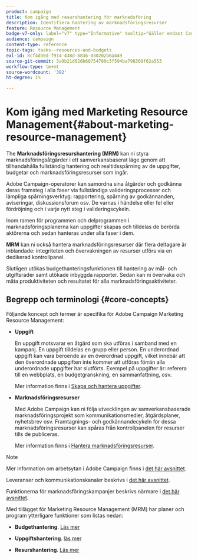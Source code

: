 ```yaml
---
product: campaign
title: Kom igång med resurshantering för marknadsföring
description: Identifiera hantering av marknadsföringsresurser
feature: Resource Management
badge-v7-only: label="v7" type="Informative" tooltip="Gäller endast Campaign Classic v7"
audience: campaign
content-type: reference
topic-tags: tasks--resources-and-budgets
exl-id: 8cf4d30d-f914-438d-8836-030202b6a449
source-git-commit: 3a9b21d626b60754789c3f594ba798309f62a553
workflow-type: tm+mt
source-wordcount: '382'
ht-degree: 1%

---
```


# Kom igång med Marketing Resource Management{#about-marketing-resource-management}



The **Marknadsföringsresurshantering (MRM)** kan ni styra marknadsföringsåtgärder i ett samverkansbaserat läge genom att tillhandahålla fullständig hantering och realtidsspårning av de uppgifter, budgetar och marknadsföringsresurser som ingår.

Adobe Campaign-operatorer kan samordna sina åtgärder och godkänna deras framsteg i alla faser via fullständiga valideringsprocesser och lämpliga spårningsverktyg: rapportering, spårning av godkännanden, aviseringar, diskussionsforum osv. De varnas i händelse eller fel eller fördröjning och i varje nytt steg i valideringscykeln.

Inom ramen för programmen och delprogrammen i marknadsföringsplanerna kan uppgifter skapas och tilldelas de berörda aktörerna och sedan hanteras under alla faser i dem.

**MRM** kan ni också hantera marknadsföringsresurser där flera deltagare är inblandade: integriteten och övervakningen av resurser utförs via en dedikerad kontrollpanel.

Slutligen utökas budgethanteringsfunktionen till hantering av mål- och utgiftsrader samt utökade inbyggda rapporter. Sedan kan ni övervaka och mäta produktiviteten och resultatet för alla marknadsföringsaktiviteter.

## Begrepp och terminologi {#core-concepts}

Följande koncept och termer är specifika för Adobe Campaign Marketing Resource Management:

* **Uppgift**

  En uppgift motsvarar en åtgärd som ska utföras i samband med en kampanj. En uppgift tilldelas en grupp eller person. En underordnad uppgift kan vara beroende av en överordnad uppgift, vilket innebär att den överordnade uppgiften inte kommer att utföras förrän alla underordnade uppgifter har slutförts. Exempel på uppgifter är: referera till en webbplats, en budgetgranskning, en sammanfattning, osv.

  Mer information finns i [Skapa och hantera uppgifter](../../mrm/using/creating-and-managing-tasks.md).

* **Marknadsföringsresurser**

  Med Adobe Campaign kan ni följa utvecklingen av samverkansbaserade marknadsföringsprojekt som kommunikationsmedier, åtgärdsplaner, nyhetsbrev osv. Framtagnings- och godkännandecykeln för dessa marknadsföringsresurser kan spåras från kontrollpanelen för resurser tills de publiceras.

  Mer information finns i [Hantera marknadsföringsresurser](../../mrm/using/managing-marketing-resources.md).

>[!NOTE]
>
>Mer information om arbetsytan i Adobe Campaign finns i [det här avsnittet](../../platform/using/adobe-campaign-workspace.md).
>  
>Leveranser och kommunikationskanaler beskrivs i [det här avsnittet](../../delivery/using/steps-about-delivery-creation-steps.md).
>
>Funktionerna för marknadsföringskampanjer beskrivs närmare i [det här avsnittet](../../campaign/using/accessing-marketing-campaigns.md).

Med tillägget för Marketing Resource Management (MRM) har planer och program ytterligare funktioner som listas nedan:

* **Budgethantering**. [Läs mer](../../mrm/using/controlling-costs.md)

* **Uppgiftshantering**. [läs mer](../../mrm/using/creating-and-managing-tasks.md)

* **Resurshantering**. [Läs mer](../../mrm/using/managing-marketing-resources.md)
